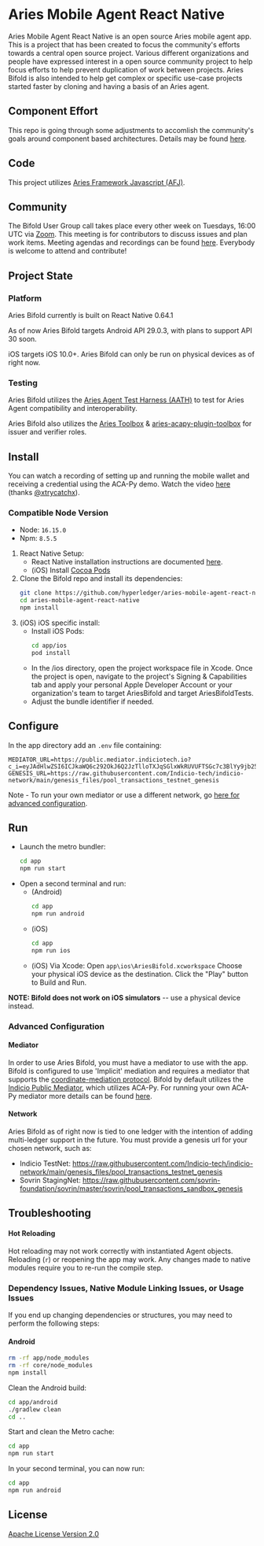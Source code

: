 # Aries Mobile Agent React Native

Aries Mobile Agent React Native is an open source Aries mobile agent app. This is a project that has been created to focus the community's efforts towards a central open source project. Various different organizations and people have expressed interest in a open source community project to help focus efforts to help prevent duplication of work between projects. Aries Bifold is also intended to help get complex or specific use-case projects started faster by cloning and having a basis of an Aries agent.

## Component Effort

This repo is going through some adjustments to accomlish the community's goals around component based architectures. Details may be found [here](/docs/components/readme.md).

## Code

This project utilizes [Aries Framework Javascript (AFJ)](https://github.com/hyperledger/aries-framework-javascript).

## Community

The Bifold User Group call takes place every other week on Tuesdays, 16:00 UTC via [Zoom](https://zoom.us/j/92215586249?pwd=Vm5ZTGV4T0cwVEl4blh3MjBzYjVYZz09).
This meeting is for contributors to discuss issues and plan work items.
Meeting agendas and recordings can be found [here](https://wiki.hyperledger.org/display/ARIES/Framework+JS+Meetings).
Everybody is welcome to attend and contribute!

## Project State

### Platform

Aries Bifold currently is built on React Native 0.64.1

As of now Aries Bifold targets Android API 29.0.3, with plans to support API 30 soon.

iOS targets iOS 10.0+. Aries Bifold can only be run on physical devices as of right now.

### Testing

Aries Bifold utilizes the [Aries Agent Test Harness (AATH)](https://github.com/hyperledger/aries-agent-test-harness) to test for Aries Agent compatibility and interoperability.

Aries Bifold also utilizes the [Aries Toolbox](https://github.com/hyperledger/aries-toolbox) & [aries-acapy-plugin-toolbox](https://github.com/hyperledger/aries-acapy-plugin-toolbox) for issuer and verifier roles.

## Install

You can watch a recording of setting up and running the mobile wallet and receiving a credential using the ACA-Py demo. Watch the video [here](https://youtu.be/AomoHvw4lgc) (thanks [@xtrycatchx](https://github.com/xtrycatchx)).

### Compatible Node Version

- Node: `16.15.0`
- Npm: `8.5.5`

1. React Native Setup:
   - React Native installation instructions are documented [here](https://reactnative.dev/docs/environment-setup).
   - (iOS) Install [Cocoa Pods](https://cocoapods.org/)
2. Clone the Bifold repo and install its dependencies:
   ```sh
   git clone https://github.com/hyperledger/aries-mobile-agent-react-native
   cd aries-mobile-agent-react-native
   npm install
   ```
3. (iOS) iOS specific install:
   - Install iOS Pods:
     ```sh
     cd app/ios
     pod install
     ```
   - In the /ios directory, open the project workspace file in Xcode.
     Once the project is open, navigate to the project's Signing & Capabilities tab and apply your personal Apple Developer Account or your organization's team to target AriesBifold and target AriesBifoldTests.
   - Adjust the bundle identifier if needed.

## Configure

In the app directory add an `.env` file containing:

```
MEDIATOR_URL=https://public.mediator.indiciotech.io?c_i=eyJAdHlwZSI6ICJkaWQ6c292OkJ6Q2JzTlloTXJqSGlxWkRUVUFTSGc7c3BlYy9jb25uZWN0aW9ucy8xLjAvaW52aXRhdGlvbiIsICJAaWQiOiAiMDVlYzM5NDItYTEyOS00YWE3LWEzZDQtYTJmNDgwYzNjZThhIiwgInNlcnZpY2VFbmRwb2ludCI6ICJodHRwczovL3B1YmxpYy5tZWRpYXRvci5pbmRpY2lvdGVjaC5pbyIsICJyZWNpcGllbnRLZXlzIjogWyJDc2dIQVpxSktuWlRmc3h0MmRIR3JjN3U2M3ljeFlEZ25RdEZMeFhpeDIzYiJdLCAibGFiZWwiOiAiSW5kaWNpbyBQdWJsaWMgTWVkaWF0b3IifQ==
GENESIS_URL=https://raw.githubusercontent.com/Indicio-tech/indicio-network/main/genesis_files/pool_transactions_testnet_genesis
```

Note - To run your own mediator or use a different network, go [here for advanced configuration](#advanced-configuration).

## Run

- Launch the metro bundler:
  ```sh
  cd app
  npm run start
  ```
- Open a second terminal and run:
  - (Android)
    ```sh
    cd app
    npm run android
    ```
  - (iOS)
    ```sh
    cd app
    npm run ios
    ```
  - (iOS) Via Xcode: Open `app\ios\AriesBifold.xcworkspace`
    Choose your physical iOS device as the destination. Click the "Play" button to Build and Run.

**NOTE: Bifold does not work on iOS simulators** -- use a physical device instead.

### Advanced Configuration

#### Mediator

In order to use Aries Bifold, you must have a mediator to use with the app. Bifold is configured to use 'Implicit' mediation and requires a mediator that supports the [coordinate-mediation protocol](https://github.com/hyperledger/aries-rfcs/tree/main/features/0211-route-coordination).
Bifold by default utilizes the [Indicio Public Mediator](https://indicio-tech.github.io/mediator/), which utilizes ACA-Py. For running your own ACA-Py mediator more details can be found [here](https://github.com/hyperledger/aries-cloudagent-python/blob/main/Mediation.md).

#### Network

Aries Bifold as of right now is tied to one ledger with the intention of adding multi-ledger support in the future. You must provide a genesis url for your chosen network, such as:

- Indicio TestNet: https://raw.githubusercontent.com/Indicio-tech/indicio-network/main/genesis_files/pool_transactions_testnet_genesis
- Sovrin StagingNet: https://raw.githubusercontent.com/sovrin-foundation/sovrin/master/sovrin/pool_transactions_sandbox_genesis

## Troubleshooting

#### Hot Reloading

Hot reloading may not work correctly with instantiated Agent objects. Reloading (`r`) or reopening the app may work. Any changes made to native modules require you to re-run the compile step.

### Dependency Issues, Native Module Linking Issues, or Usage Issues

If you end up changing dependencies or structures, you may need to perform the following steps:

#### Android

```sh
rm -rf app/node_modules
rm -rf core/node_modules
npm install
```

Clean the Android build:

```sh
cd app/android
./gradlew clean
cd ..
```

Start and clean the Metro cache:

```sh
cd app
npm run start
```

In your second terminal, you can now run:

```sh
cd app
npm run android
```

## License

[Apache License Version 2.0](./LICENSE)

